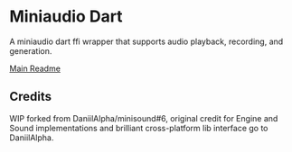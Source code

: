 # Miniaudio Dart

A miniaudio dart ffi wrapper that supports audio playback, recording, and generation.

[Main Readme](/miniaudio_dart/README.md)


## Credits

WIP forked from DaniilAlpha/minisound#6, original credit for Engine and Sound implementations and brilliant cross-platform lib interface go to DaniilAlpha.
